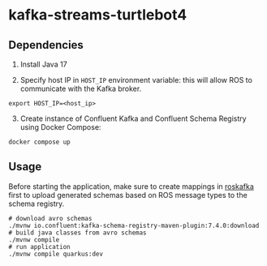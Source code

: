 # kafka-streams-turtlebot4

## Dependencies

1. Install Java 17

2. Specify host IP in `HOST_IP` environment variable: this will allow ROS to communicate with the Kafka broker.

```shell script
export HOST_IP=<host_ip>
```

3. Create instance of Confluent Kafka and Confluent Schema Registry using Docker Compose:

```shell script
docker compose up
```

## Usage

Before starting the application, make sure to create mappings in [roskafka](https://gitlab.informatik.hs-furtwangen.de/ss23-forschungsprojekt-7/roskafka) first to upload generated schemas based on ROS message types to the schema registry.

```shell script
# download avro schemas
./mvnw io.confluent:kafka-schema-registry-maven-plugin:7.4.0:download
# build java classes from avro schemas
./mvnw compile
# run application
./mvnw compile quarkus:dev
```
